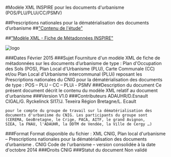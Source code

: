 #Modèle XML INSPIRE pour les documents d'urbanisme (POS/PLU/PLUi/CC/PSMV)

##Prescriptions nationales pour la dématérialisation des documents d’urbanisme
##["Contenu de l'étude"](https://github.com/adauhr/ddu_xml/wiki/Home)

##["Modèle XML - Fiche de Métadonnées INSPIRE"](https://github.com/adauhr/ddu_xml/blob/master/inspire_model_ddu.xml) 

![logo](http://cnig.gouv.fr/wp-content/uploads/2015/01/bandeauCNIG2.png) 

###Dates
    Février 2015
###Sujet
    Fourniture d'un modèle XML de fiche de métadonnées sur les documents
    d’urbanisme de type : Plan d'Occupation des Sols (POS),  Plan Local
    d'Urbanisme (PLU), Carte Communale (CC) et/ou Plan Local d'Urbanisme
    intercommunal (PLUi) reposant les Prescriptions nationales du CNIG pour la
    dématérialisation des documents de type : POS – PLU – CC – PLUi - PSMV
###Description du document
    Ce présent document décrit le contenu du modèle XML relatif au 
    document d'urbanisme
###Version
    V1.0
###Contributeurs
    ADAUHR/D.Esnault 
    CIGAL/G. Ryckelinck
    SI17/J. Texeira
    Région Bretagne/L. Ecault
    
    pour le compte du groupe de travail sur la dématérialisation des 
    documents d'urbanisme du CNIG. Les participants du groupe sont 
    (CEREMA, GeoBretagne, le Crige, PACA, AITF, le grand Avignon, 
    SIEA, la FNAU, l'ADAUHR, la DDTM de Vendée, la Ville de Cergy …)
###Format
    Format disponible du fichier : XML
    CNIG, Plan local d'urbanisme – Prescriptions nationales pour la
    dématérialisation des documents d’urbanisme . CNIG
    Code de l'urbanisme – version consolidée à la date d'octobre 2014
###Droits
    CNIG
###Statut du document
    Non validé



